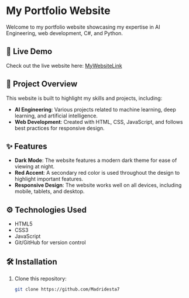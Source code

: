 # My Portfolio Website

Welcome to my portfolio website showcasing my expertise in AI Engineering, web development, C#, and Python.

## 🔗 Live Demo
Check out the live website here: [MyWebsiteLink](https://madridesta7.github.io/portfolio/)

## 📖 Project Overview

This website is built to highlight my skills and projects, including:
- **AI Engineering**: Various projects related to machine learning, deep learning, and artificial intelligence.
- **Web Development**: Created with HTML, CSS, JavaScript, and follows best practices for responsive design.

## ✨ Features

- **Dark Mode**: The website features a modern dark theme for ease of viewing at night.
- **Red Accent**: A secondary red color is used throughout the design to highlight important features.
- **Responsive Design**: The website works well on all devices, including mobile, tablets, and desktop.

## ⚙️ Technologies Used

- HTML5
- CSS3
- JavaScript
- Git/GitHub for version control

## 🛠️ Installation

1. Clone this repository:
   ```bash
   git clone https://github.com/Madridesta7
